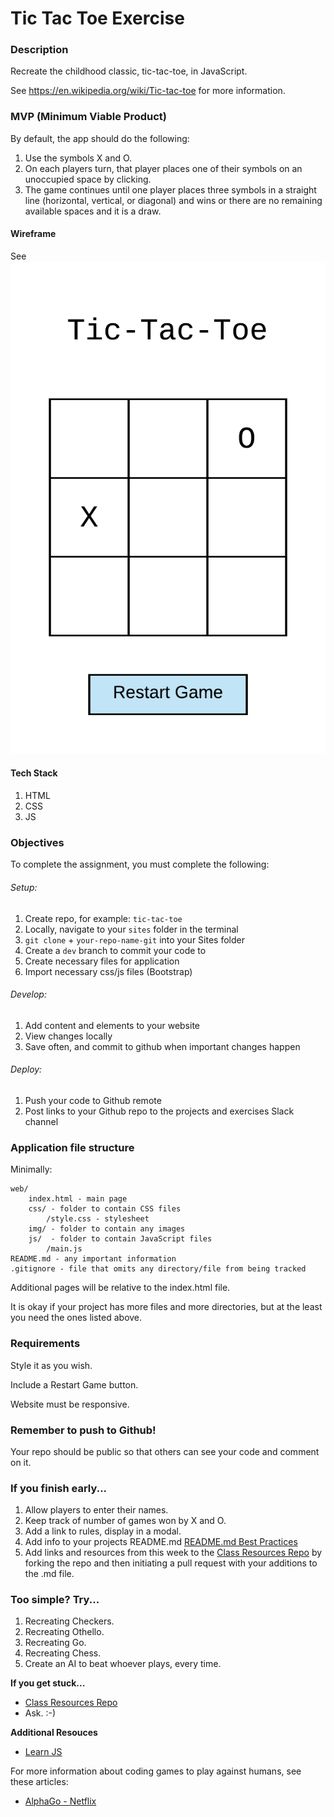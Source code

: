 # Tic Tac Toe Exercise

### Description

Recreate the childhood classic, tic-tac-toe, in JavaScript.

See https://en.wikipedia.org/wiki/Tic-tac-toe for more information.

### MVP (Minimum Viable Product)

By default, the app should do the following:

1. Use the symbols X and O.
2. On each players turn, that player places one of their symbols on an
   unoccupied space by clicking.
3. The game continues until one player places three symbols in a
   straight line (horizontal, vertical, or diagonal) and wins or there are no
   remaining available spaces and it is a draw.

#### Wireframe

See ![wireframe-js-tictactoe.png](tic-tac-toe.png)

#### Tech Stack

1. HTML
2. CSS
3. JS

### Objectives

To complete the assignment, you must complete the following:

###### Setup:

1. Create repo, for example: `tic-tac-toe`
2. Locally, navigate to your `sites` folder in the terminal
3. `git clone` + `your-repo-name-git` into your Sites folder
4. Create a `dev` branch to commit your code to
5. Create necessary files for application
6. Import necessary css/js files (Bootstrap)

###### Develop:

1. Add content and elements to your website
2. View changes locally
3. Save often, and commit to github when important changes happen

###### Deploy:

1. Push your code to Github remote
2. Post links to your Github repo to the projects and exercises Slack channel

### Application file structure

Minimally:

```
web/
    index.html - main page
    css/ - folder to contain CSS files
        /style.css - stylesheet
    img/ - folder to contain any images
    js/  - folder to contain JavaScript files
        /main.js
README.md - any important information
.gitignore - file that omits any directory/file from being tracked
```

Additional pages will be relative to the index.html file.

It is okay if your project has more files and more directories, but at the least you need the ones listed above.

### Requirements

Style it as you wish.

Include a Restart Game button.

Website must be responsive.

### Remember to push to Github!

Your repo should be public so that others can see your code and comment on it.

### If you finish early...

1. Allow players to enter their names.
2. Keep track of number of games won by X and O.
3. Add a link to rules, display in a modal.
4. Add info to your projects README.md [README.md Best Practices](https://gist.github.com/PurpleBooth/109311bb0361f32d87a2)
5. Add links and resources from this week to the [Class Resources Repo](https://github.com/bootcamp-students/Resources) by forking the repo and then initiating a pull request with your additions to the .md file.

### Too simple? Try...

1. Recreating Checkers.
2. Recreating Othello.
3. Recreating Go.
4. Recreating Chess.
5. Create an AI to beat whoever plays, every time.

**If you get stuck...**

- [Class Resources Repo](https://github.com/bootcamp-students/Resources)
- Ask. :-)

**Additional Resouces**

- [Learn JS](https://www.w3schools.com/js/)

For more information about coding games to play against humans, see these articles:

- [AlphaGo - Netflix](https://www.netflix.com/title/80190844?s=i&trkid=13747225)
